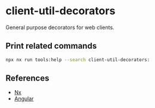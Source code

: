# client-util-decorators

General purpose decorators for web clients.

## Print related commands

```bash
npx nx run tools:help --search client-util-decorators:
```

## References

- [Nx](https://nx.dev)
- [Angular](https://angular.io)

